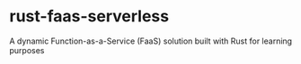 # rust-faas-serverless
A dynamic Function-as-a-Service (FaaS) solution built with Rust for learning purposes
